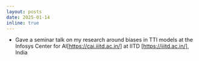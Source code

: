 ```yaml
---
layout: posts
date: 2025-01-14
inline: true
---
```


- Gave a seminar talk on my research around biases in TTI models at the Infosys Center for AI[https://cai.iiitd.ac.in/] at IITD [https://iiitd.ac.in/], India 



